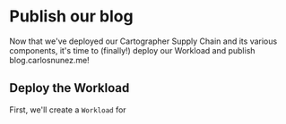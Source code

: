# Publish our blog

Now that we've deployed our Cartographer Supply Chain and its various
components, it's time to (finally!) deploy our Workload and publish
blog.carlosnunez.me!

## Deploy the Workload

First, we'll create a `Workload` for 
